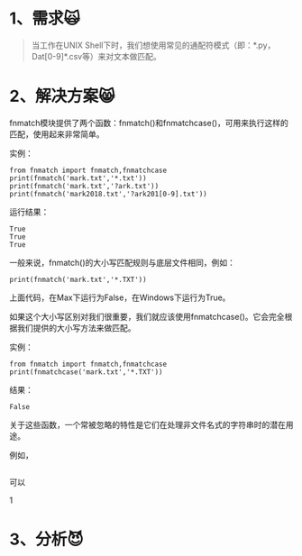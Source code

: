 # 1、需求🙀

> 当工作在UNIX Shell下时，我们想使用常见的通配符模式（即：\*.py，Dat\[0-9\]\*.csv等）来对文本做匹配。

# 2、解决方案😸

fnmatch模块提供了两个函数：fnmatch\(\)和fnmatchcase\(\)，可用来执行这样的匹配，使用起来非常简单。

实例：

```
from fnmatch import fnmatch,fnmatchcase
print(fnmatch('mark.txt','*.txt'))
print(fnmatch('mark.txt','?ark.txt'))
print(fnmatch('mark2018.txt','?ark201[0-9].txt'))
```

运行结果：

```
True
True
True
```

一般来说，fnmatch\(\)的大小写匹配规则与底层文件相同，例如：

```
print(fnmatch('mark.txt','*.TXT'))
```

上面代码，在Max下运行为False，在Windows下运行为True。

如果这个大小写区别对我们很重要，我们就应该使用fnmatchcase\(\)。它会完全根据我们提供的大小写方法来做匹配。

实例：

```
from fnmatch import fnmatch,fnmatchcase
print(fnmatchcase('mark.txt','*.TXT'))
```

结果：

```
False
```

关于这些函数，一个常被忽略的特性是它们在处理非文件名式的字符串时的潜在用途。

例如，

```

```

可以

1

# 3、分析😈



